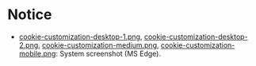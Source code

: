 # Notice

- [cookie-customization-desktop-1.png](cookie-customization-desktop-1.png), 
  [cookie-customization-desktop-2.png](cookie-customization-desktop-2.png),
  [cookie-customization-medium.png](cookie-customization-medium.png),
  [cookie-customization-mobile.png](cookie-customization-mobile.png):
  System screenshot (MS Edge).